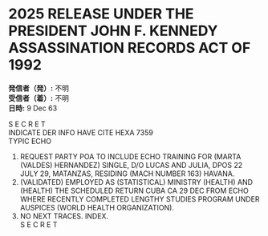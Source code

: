 # 2025 RELEASE UNDER THE PRESIDENT JOHN F. KENNEDY ASSASSINATION RECORDS ACT OF 1992

**発信者（発）:** 不明  
**受信者（着）:** 不明  
**日時:** 9 Dec 63  

S E C R E T  
INDICATE DER INFO HAVE CITE HEXA 7359  
TYPIC ECHO  

1. REQUEST PARTY POA TO INCLUDE ECHO TRAINING FOR (MARTA (VALDES) HERNANDEZ) SINGLE, D/O LUCAS AND JULIA, DPOS 22 JULY 29, MATANZAS, RESIDING (MACH NUMBER 163) HAVANA.  
2. (VALIDATED) EMPLOYED AS (STATISTICAL) MINISTRY (HEALTH) AND (HEALTH) THE SCHEDULED RETURN CUBA CA 29 DEC FROM ECHO WHERE RECENTLY COMPLETED LENGTHY STUDIES PROGRAM UNDER AUSPICES (WORLD HEALTH ORGANIZATION).  
3. NO NEXT TRACES. INDEX.  
S E C R E T  